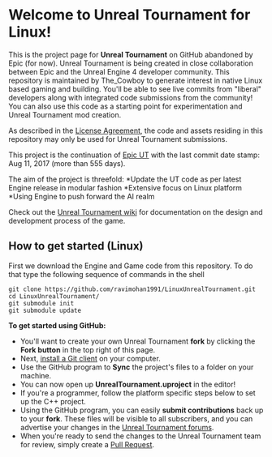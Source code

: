 Welcome to Unreal Tournament for Linux!
=======================================

This is the project page for **Unreal Tournament** on GitHub abandoned by Epic (for now).  Unreal Tournament is being created in close collaboration between Epic and the Unreal Engine 4 developer community.  This repository is maintained by The_Cowboy to generate interest in native Linux based gaming and building.  You'll be able to see live commits from "liberal" developers along with integrated code submissions from the community!  You can also use this code as a starting point for experimentation and Unreal Tournament mod creation.

As described in the [License Agreement](LICENSE.pdf), the code and assets residing in this repository may only be used for Unreal Tournament submissions.

This project is the continuation of [Epic UT](https://github.com/EpicGames/UnrealTournament) with the last commit date stamp: Aug 11, 2017 (more than 555 days).

The aim of the project is threefold:
*Update the UT code as per latest Engine release in modular fashion
*Extensive focus on Linux platform
*Using Engine to push forward the AI realm


Check out the [Unreal Tournament wiki](https://wiki.unrealengine.com/Unreal_Tournament_Development) for documentation on the design and development process of the game.


How to get started (Linux)
---------------------------
First we download the Engine and Game code from this repository. To do that type the following sequence of commands in the shell

    git clone https://github.com/ravimohan1991/LinuxUnrealTournament.git
    cd LinuxUnrealTournament/
    git submodule init
    git submodule update


**To get started using GitHub:**

- You'll want to create your own Unreal Tournament **fork** by clicking the __Fork button__ in the top right of this page.
- Next, [install a Git client](http://help.github.com/articles/set-up-git) on your computer.
- Use the GitHub program to **Sync** the project's files to a folder on your machine.
- You can now open up **UnrealTournament.uproject** in the editor!
- If you're a programmer, follow the platform specific steps below to set up the C++ project. 
- Using the GitHub program, you can easily **submit contributions** back up to your **fork**.  These files will be visible to all subscribers, and you can advertise your changes in the [Unreal Tournament forums](http://forums.unrealengine.com/forumdisplay.php?34-Unreal-Tournament).
- When you're ready to send the changes to the Unreal Tournament team for review, simply create a [Pull Request](https://help.github.com/articles/using-pull-requests).


